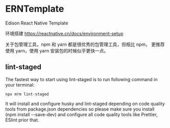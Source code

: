 # ERNTemplate

Edison React Native Template

环境搭建 https://reactnative.cn/docs/environment-setup

关于包管理工具，npm 和 yarn 都是很优秀的包管理工具，但相比 npm， 更推荐使用 yarn，使用 yarn 安装包的时候似乎更快一点。

## lint-staged

The fastest way to start using lint-staged is to run following command in your terminal:

`npx mrm lint-staged`

It will install and configure husky and lint-staged depending on code quality tools from package.json dependencies so please make sure you install (npm install --save-dev) and configure all code quality tools like Prettier, ESlint prior that.
